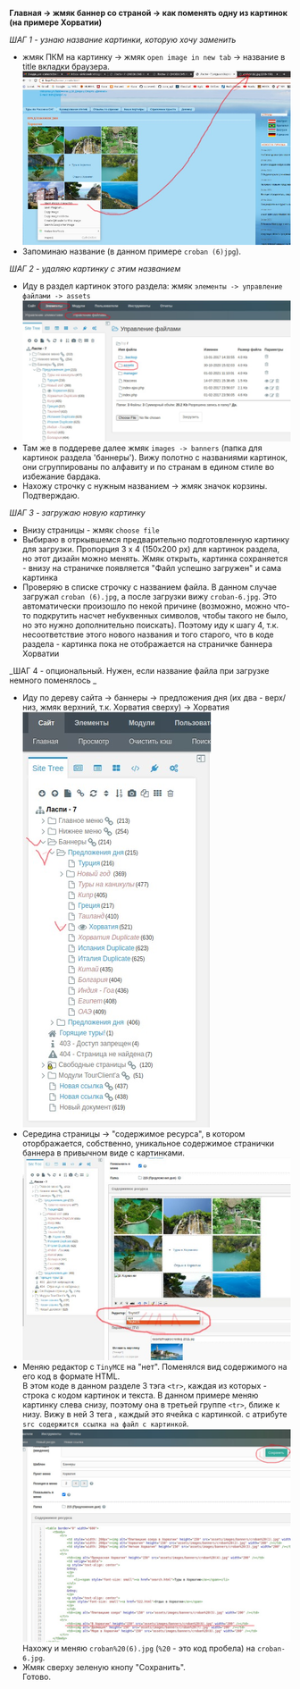 **Главная -> жмяк баннер со страной -> как поменять одну из картинок (на примере Хорватии)** 
   
_ШАГ 1 - узнаю название картинки, которую хочу заменить_  
- жмяк ПКМ на картинку -> жмяк `open image in new tab` -> название в title вкладки браузера. 
![img1](./images/change_banner_image/1-filenam_to_delete.jpg)  
- Запоминаю название (в данном примере `croban (6)jpg`). 
  
_ШАГ 2 - удаляю картинку с этим названием_  
- Иду в раздел картинок этого раздела: жмяк `элементы -> управление файлами -> assets`  
![img2](./images/change_banner_image/3.jpg)  
- Там же в поддереве далее жмяк `images -> banners` (папка для картинок раздела 'баннеры'). 
Вижу полотно с названиями картинок, они сгруппированы по алфавиту и по странам в едином стиле во избежание бардака.  
- Нахожу строчку с нужным названием -> жмяк значок корзины. Подтверждаю.

_ШАГ 3 - загружаю новую картинку_  
- Внизу страницы - жмяк `choose file`  
- Выбираю в отркывшемся предварительно подготовленную картинку для загрузки. Пропорция 3 x 4 (150x200 px) для картинок раздела, но этот дизайн можно менять. Жмяк открыть, картинка сохраняется - внизу на страничке появляется "Файл успешно загружен" и сама картинка
- Проверяю в списке строчку с названием файла.  В данном случае загружал `croban (6).jpg`, а после загрузки вижу `croban-6.jpg`. Это автоматически произошло по некой причине (возможно, можно что-то подкрутить насчет небуквенных символов, чтобы такого не было, но это нужно дополнительно поискать). Поэтому иду к шагу 4, т.к. несоответствие этого нового названия и того старого, что в коде раздела - картинка пока не отображается на страничке баннера Хорватии

_ШАГ 4 - опциональный. Нужен, если название файла при загрузке немного поменялось _  
- Иду по дереву сайта -> баннеры -> предложения дня (их два - верх/низ, жмяк верхний, т.к. Хорватия сверху) -> Хорватия
![img3](./images/change_banner_image/2-go_to_banners.jpg)  
- Середина страницы -> "содержимое ресурса", в котором оторбражается, собственно, уникальное содержимое странички баннера в привычном виде с картинками.  
![img4](./images/change_banner_image/4-change_editor.jpg)  
- Меняю редактор с `TinyMCE` на "нет". Поменялся вид содержимого на его код в формате HTML.  
В этом коде в данном разделе 3 тэга `<tr>`, каждая из которых - строка с кодом картинок и текста. В данном примере меняю картинку слева снизу, поэтому она в третьей группе `<tr>`, ближе к низу. Вижу в ней 3 тега <td>, каждый это ячейка с картинкой. с атрибуте `src содержится ссылка на файл с картинкой`.  
![img4](./images/change_banner_image/5-edit_filename.jpg)  
Нахожу и меняю `croban%20(6).jpg` (`%20` - это код пробела) на `croban-6.jpg`. 
- Жмяк сверху зеленую кнопу "Сохранить".  
Готово.
